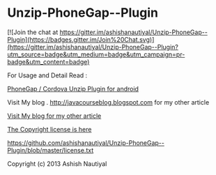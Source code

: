 # Unzip-PhoneGap--Plugin

[![Join the chat at https://gitter.im/ashishanautiyal/Unzip-PhoneGap--Plugin](https://badges.gitter.im/Join%20Chat.svg)](https://gitter.im/ashishanautiyal/Unzip-PhoneGap--Plugin?utm_source=badge&utm_medium=badge&utm_campaign=pr-badge&utm_content=badge)

For Usage and Detail Read :

[PhoneGap / Cordova Unzip Plugin for android ](http://javacourseblog.blogspot.in/2014/05/phonegap-cordova-unzip-plugin-for.html)

Visit My blog . http://javacourseblog.blogspot.com for my other article

[Visit My blog for my other article](http://javacourseblog.blogspot.com)

[The Copyright license is here](https://github.com/ashishanautiyal/Unzip-PhoneGap--Plugin/blob/master/license.txt) 

https://github.com/ashishanautiyal/Unzip-PhoneGap--Plugin/blob/master/license.txt

Copyright (c) 2013 Ashish Nautiyal 


